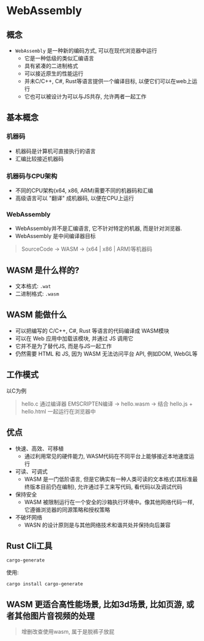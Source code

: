 # WebAssembly

## 概念

+ `WebAssembly` 是一种新的编码方式, 可以在现代浏览器中运行
  - 它是一种低级的类似汇编语言 
  - 具有紧凑的二进制格式
  - 可以接近原生的性能运行
  - 并未C/C++, C#, Rust等语言提供一个编译目标, 以便它们可以在web上运行
  - 它也可以被设计为可以与JS共存, 允许两者一起工作

## 基本概念

### 机器码

+ 机器码是计算机可直接执行的语言
+ 汇编比较接近机器码

### 机器码与CPU架构

+ 不同的CPU架构(x64, x86, ARM)需要不同的机器码和汇编
+ 高级语言可以 "翻译" 成机器码, 以便在CPU上运行

### WebAssembly

+ WebAssembly并不是汇编语言, 它不针对特定的机器, 而是针对浏览器.
+ WebAssembly 是中间编译器目标

> SourceCode -> WASM -> (x64 | x86 | ARM)等机器码

## WASM 是什么样的?

+ 文本格式: `.wat`
+ 二进制格式: `.wasm`

## WASM 能做什么

+ 可以把编写的 C/C++, C#, Rust 等语言的代码编译成 WASM模块
+ 可以在 Web 应用中加载该模块, 并通过 JS 调用它
+ 它并不是为了替代JS, 而是与JS一起工作
+ 仍然需要 HTML 和 JS, 因为 WASM 无法访问平台 API, 例如DOM, WebGL等

## 工作模式

以C为例

> hello.c 通过编译器 EMSCRIPTEN编译 -> hello.wasm -> 结合 hello.js + hello.html 一起运行在浏览器中

## 优点

+ 快速、高效、可移植
  - 通过利用常见的硬件能力, WASM代码在不同平台上能够接近本地速度运行
+ 可读、可调式
  - WASM 是一门低阶语言, 但是它确实有一种人类可读的文本格式(其标准最终版本目前仍在编制), 允许通过手工来写代码, 看代码以及调试代码
+ 保持安全
  - WASM 被限制运行在一个安全的沙箱执行环境中。像其他网络代码一样, 它遵循浏览器的同源策略和授权策略
+ 不破坏网络
  - WASN 的设计原则是与其他网络技术和谐共处并保持向后兼容

## Rust Cli工具

`cargo-generate`

使用:
```
cargo install cargo-generate
```

## WASM 更适合高性能场景, 比如3d场景, 比如页游, 或者其他图片音视频的处理

> 增删改查使用wasm, 属于是脱裤子放屁

